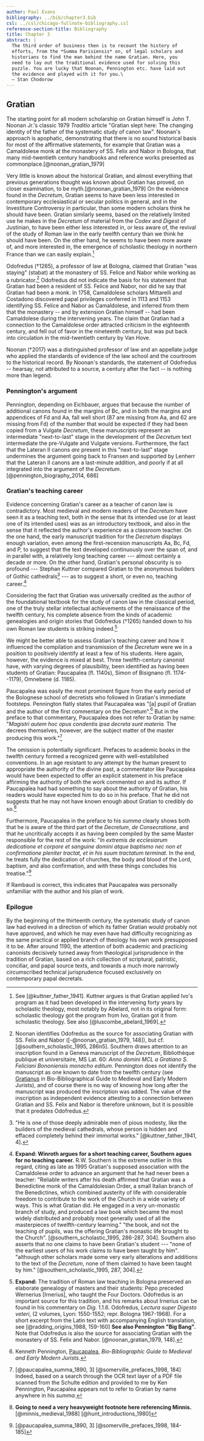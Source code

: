 ```yaml
---
author: Paul Evans
bibliography: ../bib/chapter3.bib
csl: ../csl/chicago-fullnote-bibliography.csl
reference-section-title: Bibliography
title: Chapter 3
abstract: |
  The third order of business then is to recount the history of
  efforts, from the *Summa Parisiensis* on, of legal scholars and
  historians to find the man behind the name Gratian. Here, you
  need to lay out the traditional evidence used for solving this
  puzzle. You are lucky that Noonan, Pennington etc. have laid out
  the evidence and played with it for you.\
  – Stan Chodorow
---
```

## Gratian

The starting point for all modern scholarship on Gratian himself
is John T. Noonan Jr.'s classic 1979 *Traditio* article "Gratian
slept here: The changing identity of the father of the systematic
study of canon law". Noonan's approach is apophatic, demonstrating
that there is no sound historical basis for most of the affirmative
statements, for example that Gratian was a Camaldolese monk at the
monastery of SS. Felix and Nabor in Bologna, that many mid-twentieth
century handbooks and reference works presented as
commonplace.[@noonan_gratian_1979]

Very little is known about the historical Gratian, and almost
everything that previous generations thought was known about Gratian
has proved, on closer examination, to be myth.[@noonan_gratian_1979]
On the evidence found in the *Decretum*, Gratian seems to have been
less interested in contemporary ecclesiastical or secular politics
in general, and in the Investiture Controversy in particular, than
some modern scholars think he should have been. Gratian similarly
seems, based on the relatively limited use he makes in the *Decretum*
of material from the *Codex* and *Digest* of Justinian, to have
been either less interested in, or less aware of, the revival of
the study of Roman law in the early twelfth century than we think
he should have been. On the other hand, he seems to have been more
aware of, and more interested in, the emergence of scholastic
theology in northern France than we can easily explain.[^3]

[^3]: See [@kuttner_father_1941]. Kuttner argues is that Gratian
applied Ivo's program as it had been developed in the intervening
forty years by scholastic theology, most notably by Abelard, not
in its original form: scholastic theology got the program from Ivo,
Gratian got it from scholastic theology. See also [@luscombe_abelard_1969].

Odofredus (†1265), a professor of law at Bologna, claimed that
Gratian "was staying" (stabat) at the monastery of SS. Felice and
Nabor while working as a rubricator.[^a] Odofredus did not indicate the
basis for his statement that Gratian had been a resident of SS.
Felice and Nabor, nor did he say that Gratian had been a monk. In
1758, Camaldolese scholars Mittarelli and Costadono discovered papal
privileges conferred in 1113 and 1153 identifying SS. Felice and
Nabor as Camaldolese, and inferred from them that the monastery --
and by extension Gratian himself -- had been Camaldolese during the
intervening years. The claim that Gratian had a connection to the
Camaldolese order attracted criticism in the eighteenth century,
and fell out of favor in the nineteenth century, but was put back
into circulation in the mid-twentieth century by Van Hove.

[^a]: Noonan identifies Odofredus as the source for associating
Gratian with SS. Felix and Nabor ([-@noonan_gratian_1979, 148]),
but cf. [@southern_scholastic_1995, 286n5]. Southern draws attention
to an inscription found in a Geneva manuscript of the *Decretum*,
Bibliothèque publique et universitaire, MS Lat. 60: *Anno domini
MCL a Gratiano S. Feliciani Bononiensis monacho editum*. Pennington
does not identify the manuscript as one known to date from the
twelfth century (see
[Gratianus](http://amesfoundation.law.harvard.edu/BioBibCanonists/Report_Biobib2.php?record_id=a242)
in Bio-Bibliographical Guide to Medieval and Early Modern Jurists),
and of course there is no way of knowing how long after the manuscript
was produced the inscription was added. The value of the inscription
as independent evidence attesting to a connection between Gratian
and SS. Felix and Nabor is therefore unknown, but it is possible
that it predates Odofredus.

Noonan (†2017) was a distinguished professor of law and an appellate
judge who applied the standards of evidence of the law school and
the courtroom to the historical record. By Noonan's standards, the
statement of Odofredus -- hearsay, not attributed to a source, a
century after the fact -- is nothing more than legend.

### Pennington's argument

Pennington, depending on Eichbauer, argues that because the number
of additional canons found in the margins of Bc, and in both the
margins and appendices of Fd and Aa, fall well short (87 are missing
from Aa, and 62 are missing from Fd) of the number that would be
expected if they had been copied from a Vulgate *Decretum*, these
manuscripts represent an intermediate "next-to-last" stage in the
development of the *Decretum* text intermediate the pre-Vulgate and
Vulgate versions. Furthermore, the fact that the Lateran II canons
*are* present in this "next-to-last" stage undermines the argument
going back to Fransen and supported by Lenherr that the Lateran II
canons are a last-minute addition, and poorly if at all integrated
into the argument of the *Decretum*.[@pennington_biography_2014,
686]

### Gratian's teaching career

Evidence concerning Gratian's career as a teacher of canon law is
contradictory. Most medieval and modern readers of the *Decretum*
have seen it as a teaching text, both in the sense that its intended
use (or at least one of its intended uses) was as an introductory
textbook, and also in the sense that it reflected the author's
experience as a classroom teacher. On the one hand, the early
manuscript tradition for the *Decretum* displays enough variation,
even among the first-recension manuscripts Aa, Bc, Fd, and P, to
suggest that the text developed continuously over the span of, and
in parallel with, a relatively long teaching career --- almost
certainly a decade or more. On the other hand, Gratian's personal
obscurity is so profound --- Stephan Kuttner compared Gratian to
the anonymous builders of Gothic cathedrals[^5] --- as to suggest
a short, or even no, teaching career.[^6]

[^5]: "He is one of those deeply admirable men of pious modesty,
like the builders of the medieval cathedrals, whose person is hidden
and effaced completely behind their immortal works." [@kuttner_father_1941,
4].

[^6]: **Expand: Winroth argues for a short teaching career, Southern
agues for no teaching career.** R.W. Southern is the extreme outlier
in this regard, citing as late as 1995 Gratian's supposed association
with the Camaldolese order to advance an argument that he had never
been a teacher: "Reliable writers after his death affirmed that
Gratian was a Benedictine monk of the Camaldolesian Order, a small
Italian branch of the Benedictines, which combined austerity of
life with considerable freedom to contribute to the work of the
Church in a wide variety of ways. This is what Gratian did. He
engaged in a very un-monastic branch of study, and produced a law
book which became the most widely distributed and probably most
generally used of all the masterpieces of twelfth-century learning."
"the book, and not the teaching of pupils, was the offering Gratian's
monastic life brought to the Church". [@southern_scholastic_1995,
286-287, 304]. Southern also asserts that no one claims to have
been Gratian's student --- "none of the earliest users of his work
claims to have been taught by him". "although other scholars made
some very early alterations and additions to the text of the
*Decretum*, none of them claimed to have been taught by him."
[@southern_scholastic_1995, 287, 304].

Considering the fact that Gratian was universally credited as the
author of the foundational textbook for the study of canon law in
the classical period, one of the truly stellar intellectual
achievements of the renaissance of the twelfth century, his complete
absence from the kinds of academic genealogies and origin stories
that Odofredus (†1265) handed down to his own Roman law students
is striking indeed.[^7]

[^7]: **Expand:** The tradition of Roman law teaching in Bologna
preserved an elaborate genealogy of masters and their students:
Pepo preceded Wernerius [Irnerius], who taught the Four Doctors.
Odofredus is an important source for this tradition, and his remarks
about Irnerius can be found in his commentary on *Dig.* 1.1.6.
Odofredus, *Lectura super Digesto veteri*, (2 volumes, Lyon:
1550-1552; repr. Bologna 1967-1968). For a short excerpt from the
Latin text with accompanying English translation, see
[@radding_origins_1988, 159-160] **See also Pennington "Big Bang".**
Note that Odofredus is also the source for associating Gratian with
the monastery of SS. Felix and Nabor. [@noonan_gratian_1979, 148].

We might be better able to assess Gratian's teaching career and how
it influenced the compilation and transmission of the *Decretum*
were we in a position to positively identify at least a few of his
students. Here again, however, the evidence is mixed at best. Three
twelfth-century canonist have, with varying degrees of plausibility,
been identified as having been students of Gratian: Paucapalea (fl.
1140s), Simon of Bisignano (fl. 1174--1179), Omnebene (d. 1185).

Paucapalea was easily the most prominent figure from the early
period of the Bolognese school of decretists who followed in Gratian's
immediate footsteps. Pennington flatly states that Paucapalea was
"[a] pupil of Gratian and the author of the first commentary on
the Decretum".[^8] But in the preface to that commentary, Paucapalea
does not refer to Gratian by name: "*Magistri autem hoc opus condentis
ipsa decreta sunt materia.* The decrees themselves, however, are
the subject matter of the master producing this work."[^9]

[^8]: Kenneth Pennington,
[Paucapalea](http://amesfoundation.law.harvard.edu/BioBibCanonists/Report_Biobib2.php?record_id=a366),
*Bio-Bibliographic Guide to Medieval and Early Modern Jurists.*

[^9]: [@paucapalea_summa_1890, 3] [@somerville_prefaces_1998, 184]
Indeed, based on a search through the OCR text layer of a PDF file
scanned from the Schulte edition and provided to me by Ken Pennington,
Paucapalea appears not to refer to Gratian by name anywhere in his
*summa*.

The omission is potentially significant. Prefaces to academic books
in the twelfth century formed a recognized genre with well-established
conventions. In an age resistant to any attempt by the human present
to appropriate the authority of the divine past, a commentator like
Paucapalea would have been expected to offer an explicit statement
in his preface affirming the authority of both the work commented
on and its author. If Paucapalea had had something to say about the
authority of Gratian, his readers would have expected him to do so
in his preface. That he did not suggests that he may not have known
enough about Gratian to credibly do so.[^10]

[^10]: **Going to need a very heavyweight footnote here referencing
Minnis.** [@minnis_medieval_1988] [@hunt_introductions_1980]

Furthermore, Paucapalea in the preface to his *summa* clearly shows
both that he is aware of the third part of the *Decretum*, *de
Consecratione*, and that he uncritically accepts it as having been
compiled by the same Master responsible for the rest of the work:
"*In extremis de ecclesiarum dedicatione et corpore et sanguine
domini atque baptismo nec non et confirmatione pleniter tractat,
et in his suum tractatum terminat.* In the end, he treats fully the
dedication of churches, the body and blood of the Lord, baptism,
and also confirmation, and with these things concludes his treatise."[^11]

[^11]: [@paucapalea_summa_1890, 3] [@somerville_prefaces_1998, 184-185]

If Rambaud is correct, this indicates that Paucapalea was personally
unfamiliar with the author and his plan of work.

### Epilogue

By the beginning of the thirteenth century, the systematic study
of canon law had evolved in a direction of which its father Gratian
would probably not have approved, and which he may even have had
difficulty recognizing as the same practical or applied branch of
theology his own work presupposed it to be. After around 1190, the
attention of both academic and practicing canonists decisively
turned away from theological jurisprudence in the tradition of
Gratian, based on a rich collection of scriptural, patristic,
conciliar, and papal source texts, and towards a much more narrowly
circumscribed technical jurisprudence focused exclusively on
contemporary papal decretals.

